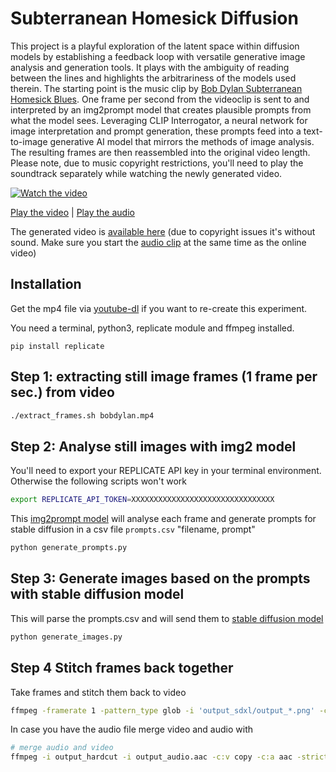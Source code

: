 # Subterranean Homesick Diffusion

This project is a playful exploration of the latent space within diffusion models by establishing a feedback loop with versatile generative image analysis and generation tools. It plays with the ambiguity of reading between the lines and highlights the arbitrariness of the models used therein. The starting point is the music clip by [Bob Dylan Subterranean Homesick Blues](https://www.youtube.com/watch?v=MGxjIBEZvx0). One frame per second from the videoclip is sent to and interpreted by an img2prompt model that creates plausible prompts from what the model sees. Leveraging CLIP Interrogator, a neural network for image interpretation and prompt generation, these prompts feed into a text-to-image generative AI model that mirrors the methods of image analysis. The resulting frames are then reassembled into the original video length. Please note, due to music copyright restrictions, you'll need to play the soundtrack separately while watching the newly generated video.

[![Watch the video](https://i.vimeocdn.com/video/1788725174-fe30f52a68845c0922b6192f86d130bb8381f0366395f022c44717b6fd9c3976-d?mw=1100&mh=825&q=70)](https://vimeo.com/906760283)

[Play the video](https://vimeo.com/906760283) | [Play the audio](https://www.youtube.com/watch?v=1I_oWQmddMk)

The generated video is [available here](https://vimeo.com/906760283) (due to copyright issues it's without sound. Make sure you start the [audio clip](https://www.youtube.com/watch?v=1I_oWQmddMk) at the same time as the online video)

## Installation

Get the mp4 file via [youtube-dl](https://github.com/yt-dlp/yt-dlp) if you want to re-create this experiment.

You need a terminal, python3, replicate module and ffmpeg installed.

```
pip install replicate
```

## Step 1: extracting still image frames (1 frame per sec.) from video

```bash
./extract_frames.sh bobdylan.mp4
```

## Step 2: Analyse still images with img2 model

You'll need to export your REPLICATE API key in your terminal environment. Otherwise the following scripts won't work

```bash
export REPLICATE_API_TOKEN=XXXXXXXXXXXXXXXXXXXXXXXXXXXXXXXX
```

This [img2prompt model](https://replicate.com/methexis-inc/img2prompt) will analyse each frame and generate prompts for stable diffusion in a csv file ```prompts.csv``` "filename, prompt"

```bash
python generate_prompts.py
```

## Step 3: Generate images based on the prompts with stable diffusion model

This will parse the prompts.csv and will send them to [stable diffusion model](https://replicate.com/stability-ai/sdxl)

```bash
python generate_images.py
```

## Step 4 Stitch frames back together

Take frames and stitch them back to video

```bash
ffmpeg -framerate 1 -pattern_type glob -i 'output_sdxl/output_*.png' -c:v libx264 -r 30 -pix_fmt yuv420p output_hardcut.mp4
```

In case you have the audio file merge video and audio with

```bash
# merge audio and video
ffmpeg -i output_hardcut -i output_audio.aac -c:v copy -c:a aac -strict experimental merged.mp4
```
